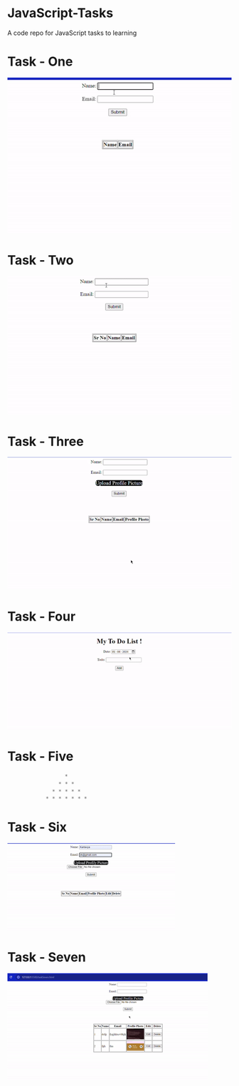 # JavaScript-Tasks
A code repo for JavaScript tasks to learning


# Task - One

![](gifs/Task1.gif)

# Task - Two

![](gifs/Task2.gif)

# Task - Three

![](gifs/Task3.gif)

# Task - Four

![](gifs/Task4.gif)

# Task - Five

```javascript
                  *
                * * *
              * * * * *
            * * * * * * *
```

# Task - Six

![](gifs/Task6.gif)

# Task - Seven

![](gifs/Task7.gif)
